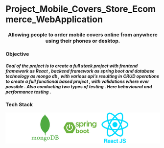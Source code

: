 # Project_Mobile_Covers_Store_Ecommerce_WebApplication
<h3 align="center">Allowing people to order mobile covers online from anywhere using their phones or desktop.</h3>
<h3> Objective</h3>
<h5>Goal of the project is to create a full stack project with frontend framework as React , backend framework as
spring boot and database technology as mongo db , with various api’s resulting in CRUD operations to
create a full functional based project , with validations where ever possible . Also conducting two types of
testing . Here behavioural and performance testing .
</h5>

<h3> Tech Stack </h3>

![Screenshot](tech.png)
